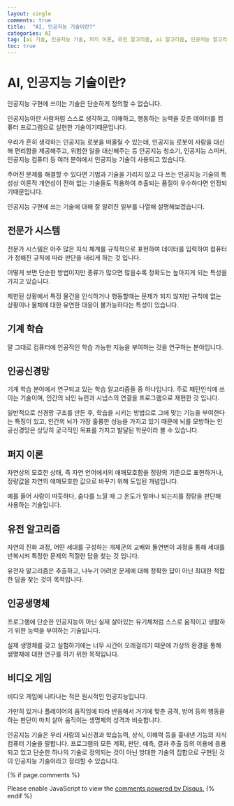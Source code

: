 ```yaml
---
layout: single
comments: true
title:  "AI, 인공지능 기술이란?"
categories: AI
tag: [ai 기술, 인공지능 기술, 퍼지 이론, 유전 알고리즘, ai 알고리즘, 인공지능 알고리즘, 인공지능 기술 종류]
toc: true
---
```


  <!-- Google addsense -->
  <script async src="https://pagead2.googlesyndication.com/pagead/js/adsbygoogle.js?client=ca-pub-2367691231152778"
    crossorigin="anonymous"></script>
  <!-- 상단 2개 -->
  <ins class="adsbygoogle" style="display:block" data-ad-client="ca-pub-2367691231152778" data-ad-slot="7442206282"
    data-ad-format="auto" data-full-width-responsive="true"></ins>
  <script>
    (adsbygoogle = window.adsbygoogle || []).push({});
  </script>




# AI, 인공지능 기술이란?

인공지능 구현에 쓰이는 기술은 단순하게 정의할 수 없습니다.

인공지능이란 사람처럼 스스로 생각하고, 이해하고, 행동하는 능력을 갖춘 데이터를 컴퓨터 프로그램으로 실현한 기술이기때문입니다.

우리가 흔히 생각하는 인공지능 로봇을 떠올릴 수 있는데, 인공지능 로봇이 사람을 대신해 편리함을 제공해주고, 위험한 일을 대신해주는 등 인공지능 청소기, 인공지능 스피커, 인공지능 컴퓨터 등 여러 분야에서 인공지능 기술이 사용되고 있습니다.

주어진 문제를 해결할 수 있다면 기법과 기술을 가리지 않고 다 쓰는 인공지능 기술의 특성상 이론적 개연성이 전혀 없는 기술들도 적용하여 추출되는 품질이 우수하다면 인정되기때문입니다.

인공지능 구현에 쓰는 기술에 대해 잘 알려진 일부를 나열해 설명해보겠습니다.


## 전문가 시스템

전문가 시스템은 아주 많은 지식 체계를 규칙적으로 표현하여 데이터를 입력하여 컴퓨터가 정해진 규칙에 따라 판단을 내리게 하는 것 입니다.

어떻게 보면 단순한 방법이지만 종류가 많으면 많을수록 정확도는 높아지게 되는 특성을 가지고 있습니다.

제한된 상황에서 특정 물건을 인식하거나 행동할때는 문제가 되지 않지만 규칙에 없는 상황이나 물체에 대한 유연한 대응이 불가능하다는 특성이 있습니다.


## 기계 학습

말 그대로 컴퓨터에 인공적인 학습 가능한 지능을 부여하는 것을 연구하는 분야입니다.


## 인공신경망

기계 학습 분야에서 연구되고 있는 학습 알고리즘들 중 하나입니다. 주로 패턴인식에 쓰이는 기술이며, 인간의 뇌인 뉴런과 시냅스의 연결을 프로그램으로 재현한 것 입니다.

일반적으로 신경망 구조를 만든 후, 학습을 시키는 방법으로 그에 맞는 기능을 부여한다는 특징이 있고, 인간의 뇌가 가장 훌륭한 성능을 가지고 있기 때문에 뇌를 모방하는 인공신경망은 상당히 궁극적인 목표를 가지고 발달된 학문이라 볼 수 있습니다.


## 퍼지 이론

자연상의 모호한 상태, 즉 자연 언어에서의 애매모호함을 정량의 기준으로 표현하거나, 정량값을 자연의 애매모호한 값으로 바꾸기 위해 도입된 개념입니다.

예를 들어 사람이 따듯하다, 춥다를 느낄 때 그 온도가 얼마나 되는지를 정량을 판단해 사용하는 기술입니다.


## 유전 알고리즘

자연의 진화 과정, 어떤 세대를 구성하는 개체군의 교배와 돌연변이 과정을 통해 세대를 반복시켜 특정한 문제의 적절한 답을 찾는 것 입니다.

유전자 알고리즘은 추출하고, 나누기 어려운 문제에 대해 정확한 답이 아닌 최대한 적합한 답을 찾는 것이 목적입니다.


## 인공생명체

프로그램에 단순한 인공지능이 아닌 실제 살아있는 유기체처럼 스스로 움직이고 생활하기 위한 능력을 부여하는 기술입니다.

실제 생명체를 갖고 실험하기에는 너무 시간이 오래걸리기 때문에 가상의 환경을 통해 생명체에 대한 연구를 하기 위한 목적입니다.


## 비디오 게임

비디오 게임에 나타나는 적은 원시적인 인공지능입니다.

가만히 있거나 플레이어의 움직임에 따라 반응해서 거기에 맞춘 공격, 방어 등의 행동을 하는 판단이 마치 살아 움직이는 생명체의 성격과 비슷합니다.


인공지능 기술은 우리 사람의 뇌신경과 학습능력, 상식, 이해력 등을 흉내낸 기능의 지식 컴퓨터 기술을 말합니다. 프로그램의 모든 계획, 판단, 예측, 결과 추출 등의 이용에 응용되고 있고 단순한 하나의 기술로 정의되는 것이 아닌 방대한 기술의 집합으로 구현된 것이 인공지능 기술이라고 정리할 수 있습니다.


  <!-- Google addsense -->
  <script async src="https://pagead2.googlesyndication.com/pagead/js/adsbygoogle.js?client=ca-pub-2367691231152778"
    crossorigin="anonymous"></script>
  <!-- alphaface.footer.add -->
  <ins class="adsbygoogle" style="display:block" data-ad-client="ca-pub-2367691231152778" data-ad-slot="8141421734"
    data-ad-format="auto" data-full-width-responsive="true"></ins>
  <script>
    (adsbygoogle = window.adsbygoogle || []).push({});
  </script>


{% if page.comments %}
<div id="disqus_thread"></div>
<script>
    /**
    *  RECOMMENDED CONFIGURATION VARIABLES: EDIT AND UNCOMMENT THE SECTION BELOW TO INSERT DYNAMIC VALUES FROM YOUR PLATFORM OR CMS.
    *  LEARN WHY DEFINING THESE VARIABLES IS IMPORTANT: https://disqus.com/admin/universalcode/#configuration-variables    */
    
    var disqus_config = function () {
    this.page.url = "{{ page.url | absolute_url }};";  // Replace PAGE_URL with your page's canonical URL variable
    this.page.identifier = "{{ page.id }}";; // Replace PAGE_IDENTIFIER with your page's unique identifier variable
    };
    
    (function() { // DON'T EDIT BELOW THIS LINE
    var d = document, s = d.createElement('script');
    s.src = 'https://alphafaceblog.disqus.com/embed.js';
    s.setAttribute('data-timestamp', +new Date());
    (d.head || d.body).appendChild(s);
    })();
</script>
<noscript>Please enable JavaScript to view the <a href="https://disqus.com/?ref_noscript">comments powered by Disqus.</a></noscript>
{% endif %}